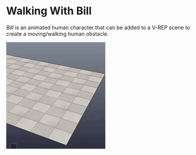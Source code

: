 # Walking With Bill

*Bill* is an animated human character that can be added to a V-REP scene to create a moving/walking human obstacle.

![](../images/V-REP_PRO_EDU_-_Bill.gif)